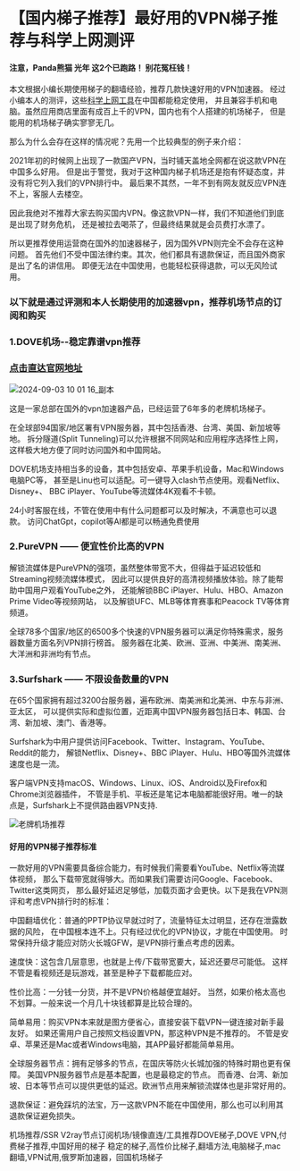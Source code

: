 # 【国内梯子推荐】最好用的VPN梯子推荐与科学上网测评

#### 注意，Panda熊猫 光年 这2个已跑路！ 别花冤枉钱！

本文根据小编长期使用梯子的翻墙经验，推荐几款快速好用的VPN加速器。
经过小编本人的测评，这些[科学上网工具](https://lemontalking.info/archives/2221)在中国都能稳定使用，
并且兼容手机和电脑。虽然应用商店里面有成百上千的VPN，国内也有个人搭建的机场梯子，
但是能用的机场梯子确实寥寥无几。

那么为什么会存在这样的情况呢？先用一个比较典型的例子来介绍：

2021年初的时候网上出现了一款国产VPN，当时铺天盖地全网都在说这款VPN在中国多么好用。
但是出于警觉，我对于这种国内梯子机场还是抱有怀疑态度，并没有将它列入我们的VPN排行中。
最后果不其然，一年不到有网友就反应VPN连不上，客服人去楼空。

因此我绝对不推荐大家去购买国内VPN。像这款VPN一样，我们不知道他们到底是出现了财务危机，
还是被拉去喝茶了，但最终结果就是会员费打水漂了。

所以更推荐使用运营商在国外的加速器梯子，因为国外VPN则完全不会存在这种问题。
首先他们不受中国法律约束。其次，他们都具有退款保证，而且国外商家是出了名的讲信用。
即便无法在中国使用，也能轻松获得退款，可以无风险试用。

### 以下就是通过评测和本人长期使用的加速器vpn，推荐机场节点的订阅和购买

### 1.DOVE机场--稳定靠谱vpn推荐

### [点击直达官网地址](https://dove8.cc/a.php?alavBTtF8UB)

![2024-09-03 10 01 16_副本](https://github.com/user-attachments/assets/7b5ceba8-aef4-448e-afdc-d732950a5ce5)

这是一家总部在国外的vpn加速器产品，已经运营了6年多的老牌机场梯子。

在全球部94国家/地区署有VPN服务器，其中包括香港、台湾、美国、新加坡等地。
拆分隧道(Split Tunneling)可以允许根据不同网站和应用程序选择性上网，
这样极大地方便了同时访问国外和中国网站。

DOVE机场支持相当多的设备，其中包括安卓、苹果手机设备，Mac和Windows电脑PC等，
甚至是Linu也可以适配。可一键导入clash节点使用。观看Netflix、Disney+、
BBC iPlayer、YouTube等流媒体4K观看不卡顿。

24小时客服在线，不管在使用中有什么问题都可以及时解决，不满意也可以退款。
访问ChatGpt，copilot等AI都是可以畅通免费使用

### 2.PureVPN —— 便宜性价比高的VPN

解锁流媒体是PureVPN的强项，虽然整体带宽不大，但得益于延迟较低和Streaming视频流媒体模式，
因此可以提供良好的高清视频播放体验。除了能帮助中国用户观看YouTube之外，
还能解锁BBC iPlayer、Hulu、HBO、Amazon Prime Video等视频网站，
以及解锁UFC、MLB等体育赛事和Peacock TV等体育频道。

全球78多个国家/地区的6500多个快速的VPN服务器可以满足你特殊需求，服务器数量方面名列VPN排行榜首。
服务器在北美、欧洲、亚洲、中美洲、南美洲、大洋洲和非洲均有节点。

### 3.Surfshark —— 不限设备数量的VPN

在65个国家拥有超过3200台服务器，遍布欧洲、南美洲和北美洲、中东与非洲、亚太区，
可以提供实际和虚拟位置，近距离中国VPN服务器包括日本、韩国、台湾、新加坡、澳门、香港等。

Surfshark为中用户提供访问Facebook、Twitter、Instagram、YouTube、Reddit的能力，
解锁Netflix、Disney+、BBC iPlayer、Hulu、HBO等国外流媒体速度也是一流。

客户端VPN支持macOS、Windows、Linux、iOS、Android以及Firefox和Chrome浏览器插件，
不管是手机、平板还是笔记本电脑都能很好用。唯一的缺点是，Surfshark上不提供路由器VPN支持.

![老牌机场推荐](https://github.com/user-attachments/assets/7002e9a3-485a-4971-a459-578a0144cda0)

#### 好用的VPN梯子推荐标准

一款好用的VPN需要具备综合能力，有时候我们需要看YouTube、Netflix等流媒体视频，
那么下载带宽就得够大。而如果我们需要访问Google、Facebook、Twitter这类网页，
那么最好延迟足够低，加载页面才会更快。以下是我在VPN测评和考虑VPN排行时的标准：

中国翻墙优化：普通的PPTP协议早就过时了，流量特征太过明显，还存在泄露数据的风险，
在中国根本连不上。只有经过优化的VPN协议，才能在中国使用。
时常保持升级才能应对防火长城GFW，是VPN排行重点考虑的因素。

速度快：这包含几层意思，也就是上传/下载带宽要大，延迟还要尽可能低。
这样不管是看视频还是玩游戏，甚至是种子下载都能应对。

性价比高：一分钱一分货，并不是VPN价格越便宜越好。
当然，如果价格太高也不划算。一般来说一个月几十块钱都算是比较合理的。

简单易用：购买VPN本来就是图方便省心，直接安装下载VPN一键连接对新手最友好。
如果还需用户自己按照文档设置VPN，那这种VPN是不推荐的。
不管是安卓、苹果还是Mac或者Windows电脑，其APP最好都能简单易用。

全球服务器节点：拥有足够多的节点，在国庆等防火长城加强的特殊时期也更有保障。
美国VPN服务器节点是基本配置，也是最稳定的节点。
而香港、台湾、新加坡、日本等节点可以提供更低的延迟。欧洲节点用来解锁流媒体也是非常好用的。

退款保证：避免踩坑的法宝，万一这款VPN不能在中国使用，那么也可以利用其退款保证避免损失。

机场推荐/SSR V2ray节点订阅机场/镜像直连/工具推荐DOVE梯子,DOVE VPN,付费梯子推荐,中国好用的梯子
稳定的梯子,高性价比梯子,翻墙方法,电脑梯子,mac 翻墙,VPN试用,俄罗斯加速器，回国机场梯子

